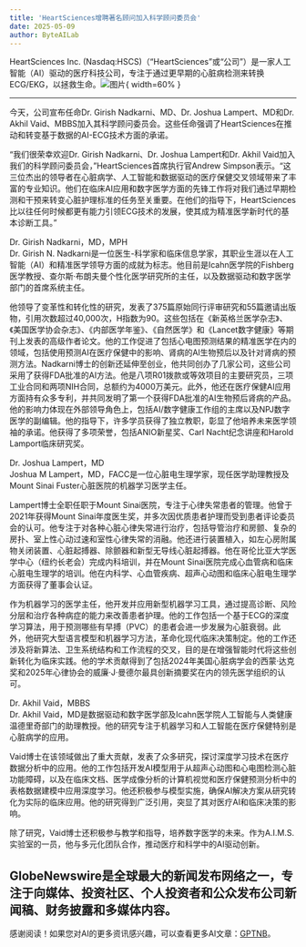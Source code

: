 ```yaml
---
title: 'HeartSciences增聘著名顾问加入科学顾问委员会'
date: 2025-05-09
author: ByteAILab
---
```


HeartSciences Inc. (Nasdaq:HSCS)（“HeartSciences”或“公司”）是一家人工智能（AI）驱动的医疗科技公司，专注于通过更早期的心脏病检测来转换ECG/EKG，以拯救生命。![图片](https://ai-techpark.com/wp-content/uploads/HeartSciences.jpg){ width=60% }

---
今天，公司宣布任命Dr. Girish Nadkarni、MD、Dr. Joshua Lampert、MD和Dr. Akhil Vaid、MBBS加入其科学顾问委员会。这些任命强调了HeartSciences在推动和转变基于数据的AI-ECG技术方面的承诺。

“我们很荣幸欢迎Dr. Girish Nadkarni、Dr. Joshua Lampert和Dr. Akhil Vaid加入我们的科学顾问委员会，”HeartSciences首席执行官Andrew Simpson表示。“这三位杰出的领导者在心脏病学、人工智能和数据驱动的医疗保健交叉领域带来了丰富的专业知识。他们在临床AI应用和数字医学方面的先锋工作将对我们通过早期检测和干预来转变心脏护理标准的任务至关重要。在他们的指导下，HeartSciences比以往任何时候都更有能力引领ECG技术的发展，使其成为精准医学新时代的基本诊断工具。”

Dr. Girish Nadkarni，MD，MPH  
Dr. Girish N. Nadkarni是一位医生-科学家和临床信息学家，其职业生涯以在人工智能（AI）和精准医学领导方面的成就为标志。他目前是Icahn医学院的Fishberg医学教授、查尔斯·布朗夫曼个性化医学研究所的主任，以及数据驱动和数字医学部门的首席系统主任。

他领导了变革性和转化性的研究，发表了375篇原始同行评审研究和55篇邀请出版物，引用次数超过40,000次，H指数为90。这些包括在《新英格兰医学杂志》、《美国医学协会杂志》、《内部医学年鉴》、《自然医学》和《Lancet数字健康》等期刊上发表的高级作者论文。他的工作促进了包括心电图预测结果的精准医学在内的领域，包括使用预测AI在医疗保健中的影响、肾病的AI生物预后以及针对肾病的预测方法。Nadkarni博士的创新还延伸至创业，他共同创办了几家公司，这些公司采用了获得FDA批准的AI方法。他是八项R01拨款或等效项目的主要研究员，三项工业合同和两项NIH合同，总额约为4000万美元。此外，他还在医疗保健AI应用方面持有众多专利，并共同发明了第一个获得FDA批准的AI生物预后肾病的产品。他的影响力体现在外部领导角色上，包括AI/数字健康工作组的主席以及NPJ数字医学的副编辑。他的指导下，许多学员获得了独立教职，彰显了他培养未来医学领袖的承诺。他获得了多项荣誉，包括ANIO新星奖、Carl Nacht纪念讲座和Harold Lamport临床研究奖。

Dr. Joshua Lampert，MD  
Joshua M Lampert，MD，FACC是一位心脏电生理学家，现任医学助理教授及Mount Sinai Fuster心脏医院的机器学习医学主任。

Lampert博士全职任职于Mount Sinai医院，专注于心律失常患者的管理。他曾于2021年获得Mount Sinai年度医生奖，并多次因优质患者护理而受到患者评论委员会的认可。他专注于对各种心脏心律失常进行治疗，包括导管治疗和房颤、复杂的房扑、室上性心动过速和室性心律失常的消融。他还进行装置植入，如左心房附属物关闭装置、心脏起搏器、除颤器和新型无导线心脏起搏器。他在哥伦比亚大学医学中心（纽约长老会）完成内科培训，并在Mount Sinai医院完成心血管病和临床心脏电生理学的培训。他在内科学、心血管疾病、超声心动图和临床心脏电生理学方面获得了董事会认证。

作为机器学习的医学主任，他开发并应用新型机器学习工具，通过提高诊断、风险分层和治疗各种病症的能力来改善患者护理。他的工作包括一个基于ECG的深度学习算法，用于预测哪些有早搏（PVC）的患者会进一步发展为心脏衰弱。此外，他研究大型语言模型和机器学习方法，革命化现代临床决策制定。他的工作还涉及将新算法、卫生系统结构和工作流程的交叉，目的是在增强智能时代将这些创新转化为临床实践。他的学术贡献得到了包括2024年美国心脏病学会的西蒙·达克奖和2025年心律协会的威廉·J·曼德尔最具创新摘要奖在内的领先医学组织的认可。

Dr. Akhil Vaid，MBBS  
Dr. Akhil Vaid，MD是数据驱动和数字医学部及Icahn医学院人工智能与人类健康温德里奇部门的助理教授。他的研究专注于机器学习和人工智能在医疗保健特别是心脏病学的应用。

Vaid博士在该领域做出了重大贡献，发表了众多研究，探讨深度学习技术在医疗数据分析中的应用。他的工作包括开发AI模型用于从超声心动图和心电图检测心脏功能障碍，以及在临床文档、医学成像分析的计算机视觉和医疗保健预测分析中的表格数据建模中应用深度学习。他还积极参与模型实施，确保AI解决方案从研究转化为实际的临床应用。他的研究得到广泛引用，突显了其对医疗AI和临床决策的影响。

除了研究，Vaid博士还积极参与教学和指导，培养数字医学的未来。作为A.I.M.S.实验室的一员，他与多元化团队合作，推动医疗和科学中的AI驱动创新。

GlobeNewswire是全球最大的新闻发布网络之一，专注于向媒体、投资社区、个人投资者和公众发布公司新闻稿、财务披露和多媒体内容。
---
感谢阅读！如果您对AI的更多资讯感兴趣，可以查看更多AI文章：[GPTNB](https://gptnb.com)。